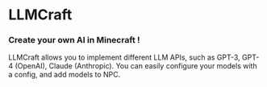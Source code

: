 # LLMCraft
### Create your own AI in Minecraft !

LLMCraft allows you to implement different LLM APIs, such as GPT-3, GPT-4 (OpenAI), Claude (Anthropic).
You can easily configure your models with a config, and add models to NPC. 

